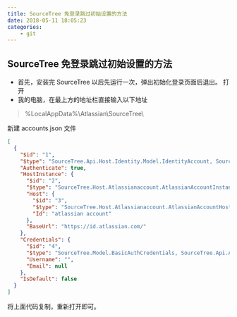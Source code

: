 ```yaml
---
title: SourceTree 免登录跳过初始设置的方法
date: 2018-05-11 18:05:23
categories:
    - git
---
```


## SourceTree 免登录跳过初始设置的方法

- 首先，安装完 SourceTree 以后先运行一次，弹出初始化登录页面后退出。
打开
- 我的电脑，在最上方的地址栏直接输入以下地址

> %LocalAppData%\Atlassian\SourceTree\

新建 accounts.json 文件

```json
[
  {
    "$id": "1",
    "$type": "SourceTree.Api.Host.Identity.Model.IdentityAccount, SourceTree.Api.Host.Identity",
    "Authenticate": true,
    "HostInstance": {
      "$id": "2",
      "$type": "SourceTree.Host.Atlassianaccount.AtlassianAccountInstance, SourceTree.Host.AtlassianAccount",
      "Host": {
        "$id": "3",
        "$type": "SourceTree.Host.Atlassianaccount.AtlassianAccountHost, SourceTree.Host.AtlassianAccount",
        "Id": "atlassian account"
      },
      "BaseUrl": "https://id.atlassian.com/"
    },
    "Credentials": {
      "$id": "4",
      "$type": "SourceTree.Model.BasicAuthCredentials, SourceTree.Api.Account",
      "Username": "",
      "Email": null
    },
    "IsDefault": false
  }
]

```

将上面代码复制，重新打开即可。
